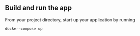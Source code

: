 ## Build and run the app

From your project directory, start up your application by running

```bash
docker-compose up
```
